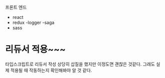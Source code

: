 프론트 엔드

  - react
  - redux
      -logger
      -saga
  - sass

# 리듀서 적용~~~
타입스크립트로 리듀서 작성 상당히 삽질을 했지만 이정도면 괜찮은 것같다. 그래도 실제 
적용될 때 작동하는지 확인해봐야 알 것 같다.